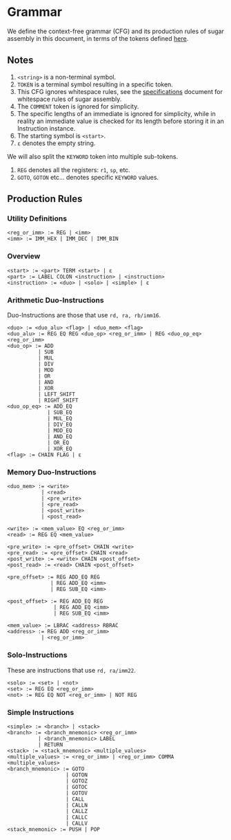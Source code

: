 # Grammar

We define the context-free grammar (CFG) and its production rules of sugar assembly in this document, 
in terms of the tokens defined [here](tokens.md). 

## Notes

1. `<string>` is a non-terminal symbol.
2. `TOKEN` is a terminal symbol resulting in a specific token.
3. This CFG ignores whitespace rules, see the [specifications](specifications.md) document for whitespace rules of sugar assembly.
4. The `COMMENT` token is ignored for simplicity.
5. The specific lengths of an immediate is ignored for simplicity, while in reality an immediate value is checked for its length before storing it in an Instruction instance.
6. The starting symbol is `<start>`.
7. `ε` denotes the empty string.

We will also split the `KEYWORD` token into multiple sub-tokens.
1. `REG` denotes all the registers: `r1`, `sp`, etc. 
2. `GOTO`, `GOTON` etc... denotes specific `KEYWORD` values. 

## Production Rules

### Utility Definitions 

``` 
<reg_or_imm> := REG | <imm>
<imm> := IMM_HEX | IMM_DEC | IMM_BIN
```

### Overview

``` 
<start> := <part> TERM <start> | ε
<part> := LABEL COLON <instruction> | <instruction>
<instruction> := <duo> | <solo> | <simple> | ε
```

### Arithmetic Duo-Instructions

Duo-Instructions are those that use `rd, ra, rb/imm16`.

``` 
<duo> := <duo_alu> <flag> | <duo_mem> <flag>
<duo_alu> := REG EQ REG <duo_op> <reg_or_imm> | REG <duo_op_eq> <reg_or_imm>
<duo_op> := ADD 
          | SUB 
          | MUL 
          | DIV 
          | MOD 
          | OR
          | AND 
          | XOR 
          | LEFT_SHIFT 
          | RIGHT_SHIFT  
<duo_op_eq> := ADD_EQ 
             | SUB_EQ 
             | MUL_EQ 
             | DIV_EQ 
             | MOD_EQ 
             | AND_EQ 
             | OR_EQ 
             | XOR_EQ
<flag> := CHAIN FLAG | ε
```

### Memory Duo-Instructions

``` 
<duo_mem> := <write> 
           | <read> 
           | <pre_write> 
           | <pre_read> 
           | <post_write> 
           | <post_read>

<write> := <mem_value> EQ <reg_or_imm>
<read> := REG EQ <mem_value>

<pre_write> := <pre_offset> CHAIN <write>
<pre_read> := <pre_offset> CHAIN <read>
<post_write> := <write> CHAIN <post_offset>
<post_read> := <read> CHAIN <post_offset>

<pre_offset> := REG ADD_EQ REG 
              | REG ADD_EQ <imm>
              | REG SUB_EQ <imm>

<post_offset> := REG ADD_EQ REG 
               | REG ADD_EQ <imm>
               | REG SUB_EQ <imm>

<mem_value> := LBRAC <address> RBRAC
<address> := REG ADD <reg_or_imm> 
           | <reg_or_imm>
```

### Solo-Instructions

These are instructions that use `rd, ra/imm22`. 
``` 
<solo> := <set> | <not> 
<set> := REG EQ <reg_or_imm>
<not> := REG EQ NOT <reg_or_imm> | NOT REG
```

### Simple Instructions

``` 
<simple> := <branch> | <stack>
<branch> := <branch_mnemonic> <reg_or_imm> 
          | <branch_mnemonic> LABEL
          | RETURN
<stack> := <stack_mnemonic> <multiple_values>
<multiple_values> := <reg_or_imm> | <reg_or_imm> COMMA <multiple_values>
<branch_mnemonic> := GOTO 
                   | GOTON
                   | GOTOZ 
                   | GOTOC 
                   | GOTOV 
                   | CALL 
                   | CALLN 
                   | CALLZ 
                   | CALLC 
                   | CALLV
<stack_mnemonic> := PUSH | POP
```

